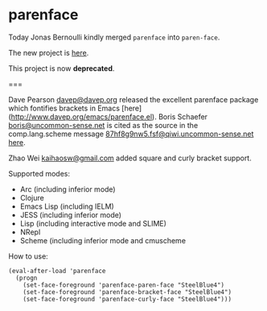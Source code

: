 parenface
=========

Today Jonas Bernoulli kindly merged `parenface` into `paren-face`.

The new project is [here](https://github.com/tarsius/paren-face).

This project is now **deprecated**.

===

Dave Pearson <davep@davep.org> released the excellent parenface package which
fontifies brackets in Emacs [here] (http://www.davep.org/emacs/parenface.el).
Boris Schaefer <boris@uncommon-sense.net> is cited as the source in the
comp.lang.scheme message <87hf8g9nw5.fsf@qiwi.uncommon-sense.net>
[here](http://www.davep.org/emacs/).

Zhao Wei <kaihaosw@gmail.com> added square and curly bracket support.

Supported modes:

* Arc (including inferior mode)
* Clojure
* Emacs Lisp (including IELM)
* JESS (including inferior mode)
* Lisp (including interactive mode and SLIME)
* NRepl
* Scheme (including inferior mode and cmuscheme

How to use:

    (eval-after-load 'parenface
      (progn
        (set-face-foreground 'parenface-paren-face "SteelBlue4")
        (set-face-foreground 'parenface-bracket-face "SteelBlue4")
        (set-face-foreground 'parenface-curly-face "SteelBlue4")))
